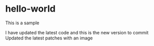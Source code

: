 # hello-world
This is a sample

I have updated the latest code and this is the new version to commit
Updated the latest patches with an image
